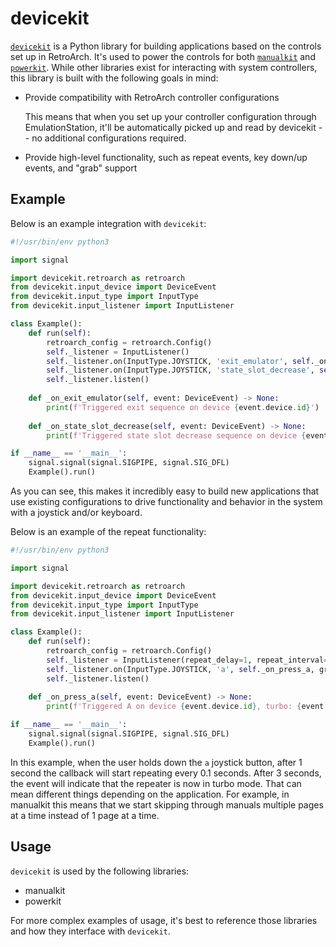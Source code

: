 # devicekit

[`devicekit`](/lib/devicekit/) is a Python library for building applications based on the controls
set up in RetroArch.  It's used to power the controls for both [`manualkit`](/manual/manualkit.md)
and [`powerkit`](/manual/powerkit.md).  While other libraries exist for interacting
with system controllers, this library is built with the following goals in mind:

* Provide compatibility with RetroArch controller configurations

  This means that when you set up your controller configuration through EmulationStation,
  it'll be automatically picked up and read by devicekit -- no additional configurations
  required.

* Provide high-level functionality, such as repeat events, key down/up events, and "grab" support

## Example

Below is an example integration with `devicekit`:

```python
#!/usr/bin/env python3

import signal

import devicekit.retroarch as retroarch
from devicekit.input_device import DeviceEvent
from devicekit.input_type import InputType
from devicekit.input_listener import InputListener

class Example():
    def run(self):
        retroarch_config = retroarch.Config()
        self._listener = InputListener()
        self._listener.on(InputType.JOYSTICK, 'exit_emulator', self._on_exit_emulator, grabbed=False, hotkey=True, on_key_down=True, retroarch=True, repeat=False)
        self._listener.on(InputType.JOYSTICK, 'state_slot_decrease', self._on_state_slot_decrease, grabbed=False, hotkey=True, on_key_down=True, retroarch=True, repeat=False)
        self._listener.listen()
    
    def _on_exit_emulator(self, event: DeviceEvent) -> None:
        print(f'Triggered exit sequence on device {event.device.id}')
    
    def _on_state_slot_decrease(self, event: DeviceEvent) -> None:
        print(f'Triggered state slot decrease sequence on device {event.device.id}')

if __name__ == '__main__':
    signal.signal(signal.SIGPIPE, signal.SIG_DFL)
    Example().run()
```

As you can see, this makes it incredibly easy to build new applications that use existing
configurations to drive functionality and behavior in the system with a joystick and/or
keyboard.

Below is an example of the repeat functionality:

```python
#!/usr/bin/env python3

import signal

import devicekit.retroarch as retroarch
from devicekit.input_device import DeviceEvent
from devicekit.input_type import InputType
from devicekit.input_listener import InputListener

class Example():
    def run(self):
        retroarch_config = retroarch.Config()
        self._listener = InputListener(repeat_delay=1, repeat_interval=0.1, repeat_turbo_wait=3)
        self._listener.on(InputType.JOYSTICK, 'a', self._on_press_a, grabbed=False, hotkey=False, on_key_down=True, retroarch=True, repeat=True)
        self._listener.listen()
    
    def _on_press_a(self, event: DeviceEvent) -> None:
        print(f'Triggered A on device {event.device.id}, turbo: {event.turbo}')

if __name__ == '__main__':
    signal.signal(signal.SIGPIPE, signal.SIG_DFL)
    Example().run()
```

In this example, when the user holds down the `a` joystick button, after 1 second the callback
will start repeating every 0.1 seconds.  After 3 seconds, the event will indicate that the
repeater is now in turbo mode.  That can mean different things depending on the application.
For example, in manualkit this means that we start skipping through manuals multiple pages
at a time instead of 1 page at a time.

## Usage

`devicekit` is used by the following libraries:

* manualkit
* powerkit

For more complex examples of usage, it's best to reference those libraries and how they
interface with `devicekit`.
